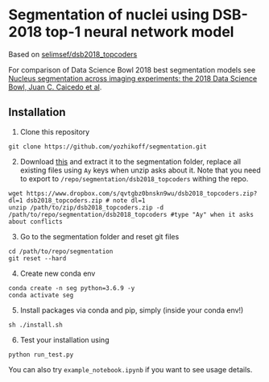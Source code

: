 # Segmentation of nuclei using DSB-2018 top-1 neural network model
Based on [selimsef/dsb2018_topcoders](https://github.com/selimsef/dsb2018_topcoders/)

For comparison of Data Science Bowl 2018 best segmentation models see [Nucleus segmentation across imaging experiments: the 2018 Data Science Bowl, Juan C. Caicedo et al](https://www.nature.com/articles/s41592-019-0612-7).  

## Installation
1. Clone this repository

```
git clone https://github.com/yozhikoff/segmentation.git
```

2. Download [this](https://www.dropbox.com/s/qvtgbz0bnskn9wu/dsb2018_topcoders.zip?dl=0) and extract it to the
segmentation folder, replace all existing files using `Ay` keys when unzip asks about it. Note that you need to export to `/repo/segmentation/dsb2018_topcoders` withing the repo.

```
wget https://www.dropbox.com/s/qvtgbz0bnskn9wu/dsb2018_topcoders.zip?dl=1 dsb2018_topcoders.zip # note dl=1
unzip /path/to/zip/dsb2018_topcoders.zip -d /path/to/repo/segmentation/dsb2018_topcoders #type "Ay" when it asks about conflicts
```

3. Go to the segmentation folder and reset git files

```shell script
cd /path/to/repo/segmentation
git reset --hard
```

4. Create new conda env
``` 
conda create -n seg python=3.6.9 -y
conda activate seg
``` 
5) Install packages via conda and pip, simply (inside your conda env!)

```
sh ./install.sh
```
6) Test your installation using
```
python run_test.py
```

You can also try `example_notebook.ipynb` if you want to see usage details.
